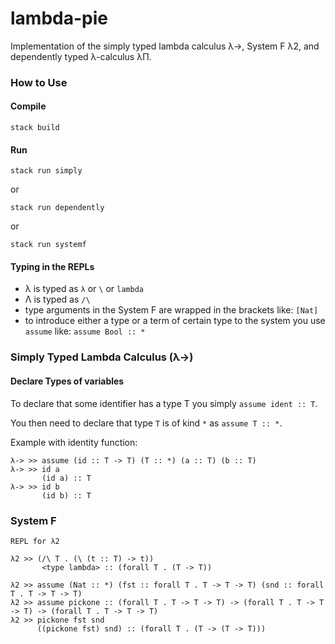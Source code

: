 # lambda-pie

Implementation of the simply typed lambda calculus λ->, System F λ2, and dependently typed λ-calculus λΠ.

### How to Use

#### Compile

```
stack build
```

#### Run

```
stack run simply
```

or

```
stack run dependently
```

or

```
stack run systemf
```

#### Typing in the REPLs
- λ is typed as `λ` or `\` or `lambda`
- Λ is typed as `/\`
- type arguments in the System F are wrapped in the brackets like: `[Nat]`
- to introduce either a type or a term of certain type to the system you use `assume` like: `assume Bool :: *`

### Simply Typed Lambda Calculus (λ->)

#### Declare Types of variables

To declare that some identifier has a type T you simply `assume ident :: T`.

You then need to declare that type `T` is of kind `*` as `assume T :: *`.

Example with identity function:

```
λ-> >> assume (id :: T -> T) (T :: *) (a :: T) (b :: T)
λ-> >> id a
       (id a) :: T
λ-> >> id b
       (id b) :: T
```

### System F
```
REPL for λ2

λ2 >> (/\ T . (\ (t :: T) -> t))
       <type lambda> :: (forall T . (T -> T))
```

```
λ2 >> assume (Nat :: *) (fst :: forall T . T -> T -> T) (snd :: forall T . T -> T -> T)
λ2 >> assume pickone :: (forall T . T -> T -> T) -> (forall T . T -> T -> T) -> (forall T . T -> T -> T)
λ2 >> pickone fst snd
      ((pickone fst) snd) :: (forall T . (T -> (T -> T)))
```

<!--
assume (Nat :: *) (fst :: forall T . T -> T -> T) (snd :: forall T . T -> T -> T)
assume bul :: (forall T . T -> T -> T) -> (forall T . T -> T -> T) -> (forall T . T -> T -> T)

fst = (/\ T . (\ (f :: T) (s :: T) -> f)) :: forall T . T -> T -> T
snd = (/\ T . (\ (f :: T) (s :: T) -> f))
(\ (b :: T) -> b  ) ((\ a b -> a ) :: (forall T . T -> T -> T) -> (forall T . T -> T -> T) -> (forall T . T -> T -> T)) [Nat]

:: (forall T . T -> T -> T) -> (forall T . T -> T -> T) -> (forall T . T -> T -> T)
-->